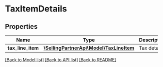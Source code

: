 # TaxItemDetails

## Properties
Name | Type | Description | Notes
------------ | ------------- | ------------- | -------------
**tax_line_item** | [**\SellingPartnerApi\Model\TaxLineItem**](TaxLineItem.md) | Tax details. | [optional] 

[[Back to Model list]](../README.md#documentation-for-models) [[Back to API list]](../README.md#documentation-for-api-endpoints) [[Back to README]](../README.md)


